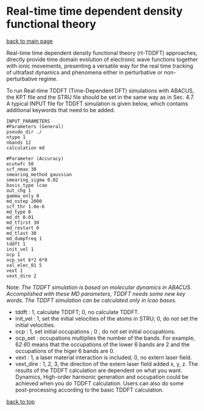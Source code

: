 # Real-time time dependent density functional theory

[back to main page](../../README.md)

Real-time time dependent density functional theory (rt-TDDFT) approaches, directly provide
time domain evolution of electronic wave functions together with ionic movements, presenting a versatile way for the real time tracking of ultrafast dynamics and phenomena either in perturbative or non-perturbative regime.

To run Real-time TDDFT (Time-Dependent DFT) simulations with ABACUS, the KPT file and the STRU file should be set in the same way as in Sec. 4.7. A typical INPUT file for TDDFT simulation is given below, which contains additional keywords that need to be added.

```
INPUT_PARAMETERS
#Parameters (General)
pseudo_dir ./
ntype 1
nbands 12
calculation md

#Parameter (Accuracy)
ecutwfc 50
scf_nmax 30
smearing_method gaussian
smearing_sigma 0.02
basis_type lcao
out_chg 1
gamma_only 0
md_nstep 2000
scf_thr 1.0e-6
md_type 0
md_dt 0.01
md_tfirst 30
md_restart 0
md_tlast 30
md_dumpfreq 1
tddft 1
init_vel 1
ocp 1
ocp_set 6*2 6*0
val_elec_01 5
vext 1
vext_dire 2
```

Note: *The TDDFT simulation is based on molecular dynamics in ABACUS. Accomplished with these MD parameters, TDDFT needs some new key words. The TDDFT simulation can be calculated only in lcao bases.*
- tddft : 1, calculate TDDFT; 0, no calculate TDDFT.
- init_vel : 1, set the initial velocities of the atoms in STRU; 0, do not set the initial velocities.
- ocp : 1, set initial occupations ; 0 , do not set initial occupations.
- ocp_set : occupations multiplies the number of the bands. For example, 6*2 6*0 means that the occupations of the lower 6 bands are 2 and the occupations of the higer 6 bands are 0.
- vext : 1, a laser material interaction is included; 0, no extern laser field.
- vext_dire : 1, 2, 3, the direction of the extern laser field added x, y, z.
The results of the TDDFT calculation are dependent on what you want. Dynamics, High-order harmonic generation and occupation could be achieved when you do TDDFT calculation. Users can also do some post-processing according to the basic TDDFT calculation.

[back to top](#real-time-time-dependent-density-functional-theory)
